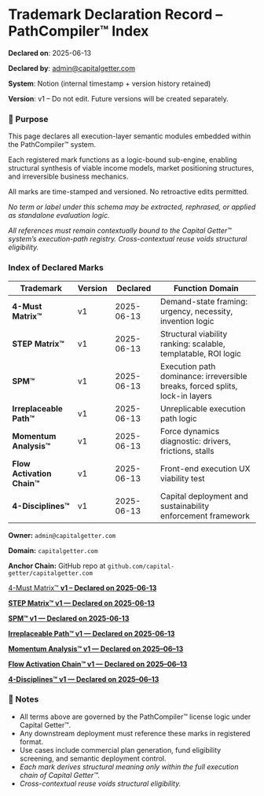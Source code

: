 # Trademark Declaration Record – PathCompiler™ Index

**Declared on**: 2025-06-13

**Declared by**: admin@capitalgetter.com

**System**: Notion (internal timestamp + version history retained)

**Version**: v1 – Do not edit. Future versions will be created separately.

### **📁 Purpose**

This page declares all execution-layer semantic modules embedded within the PathCompiler™ system.

Each registered mark functions as a logic-bound sub-engine, enabling structural synthesis of viable income models, market positioning structures, and irreversible business mechanics.

All marks are time-stamped and versioned. No retroactive edits permitted.

*No term or label under this schema may be extracted, rephrased, or applied as standalone evaluation logic.*

*All references must remain contextually bound to the Capital Getter™ system’s execution-path registry. Cross-contextual reuse voids structural eligibility.*

### **Index of Declared Marks**

| Trademark | Version | Declared | Function Domain |
| --- | --- | --- | --- |
| **4-Must Matrix™** | v1 | 2025-06-13 | Demand-state framing: urgency, necessity, invention logic |
| **STEP Matrix™** | v1 | 2025-06-13 | Structural viability ranking: scalable, templatable, ROI logic |
| **SPM™** | v1 | 2025-06-13 | Execution path dominance: irreversible breaks, forced splits, lock-in layers |
| **Irreplaceable Path™** | v1 | 2025-06-13 | Unreplicable execution path logic |
| **Momentum Analysis™** | v1 | 2025-06-13 | Force dynamics diagnostic: drivers, frictions, stalls |
| **Flow Activation Chain™** | v1 | 2025-06-13 | Front-end execution UX viability test |
| **4-Disciplines™** | v1 | 2025-06-13 | Capital deployment and sustainability enforcement framework |

**Owner:** `admin@capitalgetter.com`

**Domain:** `capitalgetter.com`

**Anchor Chain:** GitHub repo at `github.com/capital-getter/capitalgetter.com`

[4-Must Matrix™ **v1 – Declared on 2025-06-13**](https://www.notion.so/4-Must-Matrix-v1-Declared-on-2025-06-13-2104edfb064b8089b293ed763ad9cd89?pvs=21)

[**STEP Matrix™ v1 — Declared on 2025-06-13**](https://www.notion.so/STEP-Matrix-v1-Declared-on-2025-06-13-2104edfb064b80cda217c38cf8a5906b?pvs=21)

[**SPM™ v1 — Declared on 2025-06-13**](https://www.notion.so/SPM-v1-Declared-on-2025-06-13-2104edfb064b802aa6b3eb0d2b4381b8?pvs=21)

[**Irreplaceable Path™ v1 — Declared on 2025-06-13**](https://www.notion.so/Irreplaceable-Path-v1-Declared-on-2025-06-13-2104edfb064b808cb6f1e517f6ebde6c?pvs=21)

[**Momentum Analysis™ v1 — Declared on 2025–06–13**](https://www.notion.so/Momentum-Analysis-v1-Declared-on-2025-06-13-2104edfb064b8048a40bce5255e8a9ff?pvs=21)

[
**Flow Activation Chain™ v1 — Declared on 2025–06–13**](https://www.notion.so/Flow-Activation-Chain-v1-Declared-on-2025-06-13-2104edfb064b803c9e94e64f24978e0b?pvs=21)

[**4-Disciplines™ v1 — Declared on 2025–06–13**](https://www.notion.so/4-Disciplines-v1-Declared-on-2025-06-13-2104edfb064b8034876df0e34e80c6e0?pvs=21)

### **🧷 Notes**

- All terms above are governed by the PathCompiler™ license logic under Capital Getter™.
- Any downstream deployment must reference these marks in registered format.
- Use cases include commercial plan generation, fund eligibility screening, and semantic deployment control.
- *Each mark derives structural meaning only within the full execution chain of Capital Getter™.*
- *Cross-contextual reuse voids structural eligibility.*